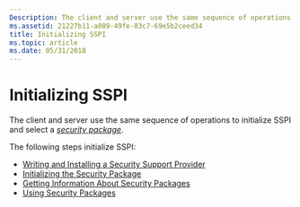 ```yaml
---
Description: The client and server use the same sequence of operations to initialize SSPI and select a security package.
ms.assetid: 21227b11-a089-49fe-83c7-69e5b2ceed34
title: Initializing SSPI
ms.topic: article
ms.date: 05/31/2018
---
```


# Initializing SSPI

The client and server use the same sequence of operations to initialize SSPI and select a [*security package*](../secgloss/s-gly.md).

The following steps initialize SSPI:

-   [Writing and Installing a Security Support Provider](writing-and-installing-a-security-support-provider.md)
-   [Initializing the Security Package](initializing-the-security-package.md)
-   [Getting Information About Security Packages](getting-information-about-security-packages.md)
-   [Using Security Packages](using-security-packages.md)

 

 